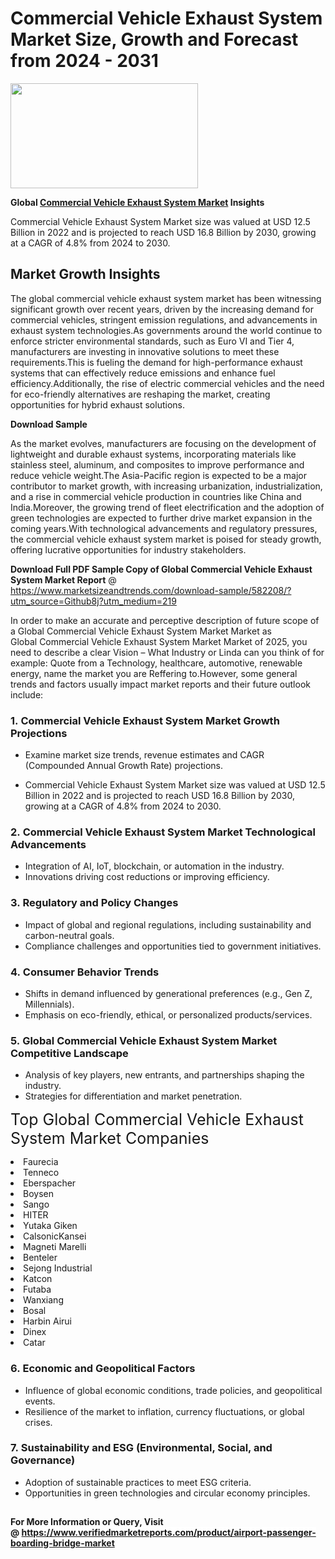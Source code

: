 <H1>Commercial Vehicle Exhaust System Market Size, Growth and Forecast from 2024 - 2031</H1><img class="aligncenter size-medium wp-image-584254" src="https://thirdeyenews.in/wp-content/uploads/2024/09/Global-Market-Research-300x168.jpeg" alt="" width="300" height="168" /><p><strong>Global&nbsp;<a href="https://www.marketsizeandtrends.com/download-sample/582208/?utm_source=Github8j?utm_medium=219">Commercial Vehicle Exhaust System Market</a> Insights</strong></p><p>Commercial Vehicle Exhaust System Market size was valued at USD 12.5 Billion in 2022 and is projected to reach USD 16.8 Billion by 2030, growing at a CAGR of 4.8% from 2024 to 2030.</p><p><h2>Market Growth Insights</h2> <p>The global commercial vehicle exhaust system market has been witnessing significant growth over recent years, driven by the increasing demand for commercial vehicles, stringent emission regulations, and advancements in exhaust system technologies.As governments around the world continue to enforce stricter environmental standards, such as Euro VI and Tier 4, manufacturers are investing in innovative solutions to meet these requirements.This is fueling the demand for high-performance exhaust systems that can effectively reduce emissions and enhance fuel efficiency.Additionally, the rise of electric commercial vehicles and the need for eco-friendly alternatives are reshaping the market, creating opportunities for hybrid exhaust solutions.</p> <p><strong>Download Sample</strong></p> <p>As the market evolves, manufacturers are focusing on the development of lightweight and durable exhaust systems, incorporating materials like stainless steel, aluminum, and composites to improve performance and reduce vehicle weight.The Asia-Pacific region is expected to be a major contributor to market growth, with increasing urbanization, industrialization, and a rise in commercial vehicle production in countries like China and India.Moreover, the growing trend of fleet electrification and the adoption of green technologies are expected to further drive market expansion in the coming years.With technological advancements and regulatory pressures, the commercial vehicle exhaust system market is poised for steady growth, offering lucrative opportunities for industry stakeholders.</p> <p><span class=""><strong>Download Full PDF Sample Copy of Global Commercial Vehicle Exhaust System Market Report</strong> @ <a href="https://www.marketsizeandtrends.com/download-sample/582208/?utm_source=Github8j?utm_medium=219" target="_blank">https://www.marketsizeandtrends.com/download-sample/582208/?utm_source=Github8j?utm_medium=219</a></span></p><p>In order to make an accurate and perceptive description of future scope of a Global&nbsp;Commercial Vehicle Exhaust System Market Market as Global&nbsp;Commercial Vehicle Exhaust System Market Market of 2025, you need to describe a clear Vision &ndash; What Industry or Linda can you think of for example: Quote from a Technology, healthcare, automotive, renewable energy, name the market you are Reffering to.However, some general trends and factors usually impact market reports and their future outlook include:</p><h3>1.&nbsp;<strong>Commercial Vehicle Exhaust System Market Growth Projections</strong></h3><ul><li>Examine market size trends, revenue estimates and CAGR (Compounded Annual Growth Rate) projections.</li><li><p>Commercial Vehicle Exhaust System Market size was valued at USD 12.5 Billion in 2022 and is projected to reach USD 16.8 Billion by 2030, growing at a CAGR of 4.8% from 2024 to 2030.</p></li></ul><h3>2.&nbsp;<strong>Commercial Vehicle Exhaust System Market Technological Advancements</strong></h3><ul><li>Integration of AI, IoT, blockchain, or automation in the industry.</li><li>Innovations driving cost reductions or improving efficiency.</li></ul><h3>3.&nbsp;<strong>Regulatory and Policy Changes</strong></h3><ul><li>Impact of global and regional regulations, including sustainability and carbon-neutral goals.</li><li>Compliance challenges and opportunities tied to government initiatives.</li></ul><h3>4.&nbsp;<strong>Consumer Behavior Trends</strong></h3><ul><li>Shifts in demand influenced by generational preferences (e.g., Gen Z, Millennials).</li><li>Emphasis on eco-friendly, ethical, or personalized products/services.</li></ul><h3>5.&nbsp;<strong>Global Commercial Vehicle Exhaust System Market Competitive Landscape</strong></h3><ul><li>Analysis of key players, new entrants, and partnerships shaping the industry.</li><li>Strategies for differentiation and market penetration.</li></ul><p data-pm-slice="1 1 []"><span style="color: inherit; font-family: inherit; font-size: 25px;">Top Global Commercial Vehicle Exhaust System Market Companies</span></p><div class="" data-test-id=""><p><li>Faurecia</li><li> Tenneco</li><li> Eberspacher</li><li> Boysen</li><li> Sango</li><li> HITER</li><li> Yutaka Giken</li><li> CalsonicKansei</li><li> Magneti Marelli</li><li> Benteler</li><li> Sejong Industrial</li><li> Katcon</li><li> Futaba</li><li> Wanxiang</li><li> Bosal</li><li> Harbin Airui</li><li> Dinex</li><li> Catar</li></p></div><h3>6.&nbsp;<strong>Economic and Geopolitical Factors</strong></h3><ul><li>Influence of global economic conditions, trade policies, and geopolitical events.</li><li>Resilience of the market to inflation, currency fluctuations, or global crises.</li></ul><h3>7.&nbsp;<strong>Sustainability and ESG (Environmental, Social, and Governance)</strong></h3><ul><li>Adoption of sustainable practices to meet ESG criteria.</li><li>Opportunities in green technologies and circular economy principles.</li></ul><h2><strong style="font-size: 14px;">For More Information or Query, Visit @&nbsp;</strong><a style="background-color: #ffffff; font-size: 14px;" href="https://www.marketsizeandtrends.com/report/commercial-vehicle-exhaust-system-market/" target="_blank">https://www.verifiedmarketreports.com/product/airport-passenger-boarding-bridge-market</a></h2>